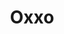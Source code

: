 ---
title: "Oxxo"
url: /guadalajara/oxxo-avenida-mexico-3455-anexo-a-unidad-mexico-45120-zapopan-jal/
shop: comodidad
---